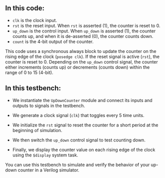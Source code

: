 ## In this code:

- `clk` is the clock input.
- `rst` is the reset input. When `rst` is asserted (1), the counter is reset to 0.
- `up_down` is the control input. When `up_down` is asserted (1), the counter counts up, and when it is de-asserted (0), the counter counts down.
- `count` is the 4-bit output of the counter.

This code uses a synchronous always block to update the counter on the rising edge of the clock (`posedge clk`). If the reset signal is active (`rst`), the counter is reset to 0. Depending on the `up_down` control signal, the counter either increments (counts up) or decrements (counts down) within the range of 0 to 15 (4-bit).

## In this testbench:

- We instantiate the `UpDownCounter` module and connect its inputs and outputs to signals in the testbench.

- We generate a clock signal (`clk`) that toggles every 5 time units.

- We initialize the `rst` signal to reset the counter for a short period at the beginning of simulation.

- We then switch the `up_down` control signal to test counting down.

- Finally, we display the counter value on each rising edge of the clock using the `$display` system task.

You can use this testbench to simulate and verify the behavior of your up-down counter in a Verilog simulator.
